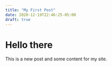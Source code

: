 ```yaml
---
title: "My First Post"
date: 2020-12-19T22:46:25-05:00
draft: true
---
```


# Hello there

This is a new post and some content for my site.